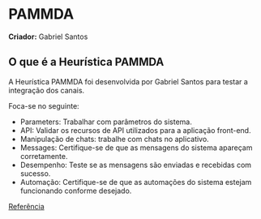# PAMMDA

**Criador:** Gabriel Santos

## O que é a Heurística PAMMDA

A Heurística PAMMDA foi desenvolvida por Gabriel Santos para testar a integração dos canais.

Foca-se no seguinte:

- Parameters: Trabalhar com parâmetros do sistema.
- API: Validar os recursos de API utilizados para a aplicação front-end.
- Manipulação de chats: trabalhe com chats no aplicativo.
- Messages: Certifique-se de que as mensagens do sistema apareçam corretamente.
- Desempenho: Teste se as mensagens são enviadas e recebidas com sucesso.
- Automação: Certifique-se de que as automações do sistema estejam funcionando conforme desejado.

[Referência](https://blog.avenuecode.com/how-heuristics-can-improve-your-tests)